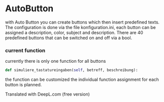 # AutoButton
 with Auto Button you can create buttons which then insert predefined texts. 
 The configuration is done via the file konfiguration.ini, each button can be assigned a description, color, subject and description. 
 There are 40 predefined buttons that can be switched on and off via a bool. 

### current function 
  currently there is only one function for all buttons 
  ```python 
  def simuliere_tastatureingaben(self, betreff, beschreibung):
  ```
  the function can be customized the individual function assignment for each button is planned. 

Translated with DeepL.com (free version)
